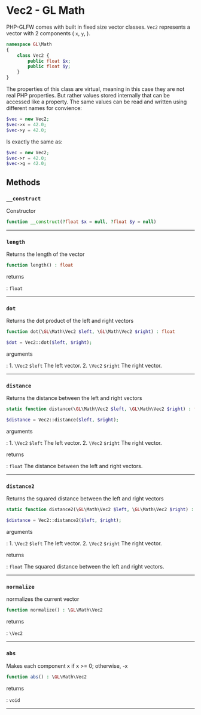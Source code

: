 # Vec2 - GL Math

PHP-GLFW comes with built in fixed size vector classes. `Vec2` represents a vector with 2 components (
`x`, `y`, ).

```php 
namespace GL\Math
{
    class Vec2 {
        public float $x;
        public float $y;
    }
}
```

The properties of this class are virtual, meaning in this case they are not real PHP properties. But rather values stored internally that 
can be accessed like a property. The same values can be read and written using different names for convience:

```php
$vec = new Vec2;
$vec->x = 42.0;
$vec->y = 42.0;
```

Is exactly the same as:

```php
$vec = new Vec2;
$vec->r = 42.0;
$vec->g = 42.0;
```

## Methods

### `__construct`

Constructor

```php
function __construct(?float $x = null, ?float $y = null)
```

---
     
### `length`

Returns the length of the vector

```php
function length() : float
```

returns

:    `float` 

---
     
### `dot`

Returns the dot product of the left and right vectors

```php
function dot(\GL\Math\Vec2 $left, \GL\Math\Vec2 $right) : float
```

```php
$dot = Vec2::dot($left, $right);
```

arguments

:    1. `\Vec2` `$left` The left vector.
    2. `\Vec2` `$right` The right vector.

---
     
### `distance`

Returns the distance between the left and right vectors

```php
static function distance(\GL\Math\Vec2 $left, \GL\Math\Vec2 $right) : float
```

```php
$distance = Vec2::distance($left, $right);
```

arguments

:    1. `\Vec2` `$left` The left vector.
    2. `\Vec2` `$right` The right vector.

returns

:    `float` The distance between the left and right vectors.

---
     
### `distance2`

Returns the squared distance between the left and right vectors

```php
static function distance2(\GL\Math\Vec2 $left, \GL\Math\Vec2 $right) : float
```

```php
$distance = Vec2::distance2($left, $right);
```

arguments

:    1. `\Vec2` `$left` The left vector.
    2. `\Vec2` `$right` The right vector.

returns

:    `float` The squared distance between the left and right vectors.

---
     
### `normalize`

normalizes the current vector

```php
function normalize() : \GL\Math\Vec2
```

returns

:    `\Vec2` 

---
     
### `abs`

Makes each component x if x >= 0; otherwise, -x

```php
function abs() : \GL\Math\Vec2
```

returns

:    `void` 

---
     
